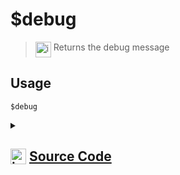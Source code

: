 # $debug
> <img align="top" src="https://upload.wikimedia.org/wikipedia/commons/thumb/e/e4/Infobox_info_icon.svg/160px-Infobox_info_icon.svg.png?20150409153300" alt="image" width="25" height="auto"> Returns the debug message
## Usage
```
$debug
```
<details>
<summary>
    
## <img align="top" src="https://cdn4.iconfinder.com/data/icons/iconsimple-logotypes/512/github-512.png" alt="image" width="25" height="auto">  [Source Code](https://github.com/tryforge/ForgeScript-V2/blob/main/src/native/debug.ts)
    
</summary>
    
```ts
import { NativeFunction, Return } from "../structures"

export default new NativeFunction({
    name: "$debug",
    version: "1.0.0",
    description: "Returns the debug message",
    unwrap: false,
    execute(ctx) {
        return Return.success(ctx.runtime.extras)
    },
})

```
    
</details>